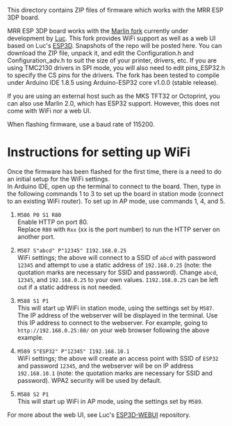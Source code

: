 This directory contains ZIP files of firmware which works with the MRR ESP 3DP board.

MRR ESP 3DP board works with the [Marlin fork](https://github.com/luc-github/Marlin) currently under development by [Luc](https://github.com/luc-github). This fork provides WiFi support as well as a web UI based on Luc's [ESP3D](https://github.com/luc-github/ESP3D). Snapshots of the repo will be posted here. You can download the ZIP file, unpack it, and edit the Configuration.h and Configuration_adv.h to suit the size of your printer, drivers, etc. If you are using TMC2130 drivers in SPI mode, you will also need to edit pins_ESP32.h to specify the CS pins for the drivers. The fork has been tested to compile under Arduino IDE 1.8.5 using Arduino-ESP32 core v1.0.0 (stable release).

If you are using an external host such as the MKS TFT32 or Octoprint, you can also use Marlin 2.0, which has ESP32 support. However, this does not come with WiFi nor a web UI.

When flashing firmware, use a baud rate of 115200.

# Instructions for setting up WiFi

Once the firmware has been flashed for the first time, there is a need to do an initial setup for the WiFi settings.<br>
In Arduino IDE, open up the terminal to connect to the board. Then, type in the following commands 1 to 3 to set up the board in station mode (connect to an existing WiFi router). To set up in AP mode, use commands 1, 4, and 5.

1. `M586 P0 S1 R80`<br>
Enable HTTP on port 80.<br>
Replace `R80` with `Rxx` (xx is the port number) to run the HTTP server on another port.

2. `M587 S"abcd" P"12345" I192.168.0.25`<br>
WiFi settings; the above will connect to a SSID of `abcd` with password `12345` and attempt to use a static address of `192.168.0.25` (note: the quotation marks are necessary for SSID and password). Change `abcd`, `12345`, and `192.168.0.25` to your own values. `I192.168.0.25` can be left out if a static address is not needed.

3. `M588 S1 P1`<br>
This will start up WiFi in station mode, using the settings set by `M587`. The IP address of the webserver will be displayed in the terminal. Use this IP address to connect to the webserver. For example, going to `http://192.168.0.25:80/` on your web browser following the above example.

4. `M589 S"ESP32" P"12345" I192.168.10.1`<br>
WiFi settings; the above will create an access point with SSID of `ESP32` and password `12345`, and the webserver will be on IP address `192.168.10.1` (note: the quotation marks are necessary for SSID and password). WPA2 security will be used by default.

5. `M588 S2 P1`<br>
This will start up WiFi in AP mode, using the settings set by `M589`.

For more about the web UI, see Luc's [ESP3D-WEBUI](https://github.com/luc-github/ESP3D-WEBUI) repository.
